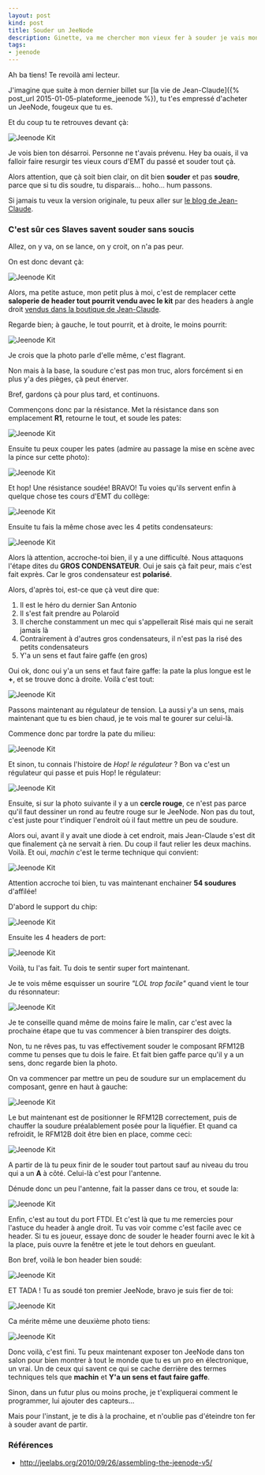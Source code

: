 ```yaml
---
layout: post
kind: post
title: Souder un JeeNode
description: Ginette, va me chercher mon vieux fer à souder je vais monter mon ginaude
tags:
- jeenode
---
```


Ah ba tiens! Te revoilà ami lecteur.

J'imagine que suite à mon dernier billet sur [la vie de Jean-Claude]({% post_url 2015-01-05-plateforme_jeenode %}), tu t'es empressé d'acheter un JeeNode, fougeux que tu es.

Et du coup tu te retrouves devant çà:

![Jeenode Kit][1]

Je vois bien ton désarroi. Personne ne t'avais prévenu. Hey ba ouais, il va falloir faire resurgir tes vieux cours d'EMT du passé et souder tout çà.

Alors attention, que çà soit bien clair, on dit bien **souder** et pas **soudre**, parce que si tu dis soudre, tu disparais... hoho... hum passons.

Si jamais tu veux la version originale, tu peux aller sur [le blog de Jean-Claude](http://jeelabs.org/2010/09/26/assembling-the-jeenode-v5/).


### C'est sûr ces Slaves savent souder sans soucis

Allez, on y va, on se lance, on y croit, on n'a pas peur.

On est donc devant çà:

![Jeenode Kit][2]

Alors, ma petite astuce, mon petit plus à moi, c'est de remplacer cette **saloperie de header tout pourrit vendu avec le kit** par des headers à angle droit [vendus dans la boutique de Jean-Claude](http://www.digitalsmarties.net/products/right-angle-plug-headers).

Regarde bien; à gauche, le tout pourrit, et à droite, le moins pourrit:

![Jeenode Kit][3]

Je crois que la photo parle d'elle même, c'est flagrant.

Non mais à la base, la soudure c'est pas mon truc, alors forcément si en plus y'a des pièges, çà peut énerver.

Bref, gardons çà pour plus tard, et continuons.

Commençons donc par la résistance. Met la résistance dans son emplacement **R1**, retourne le tout, et soude les pates:

![Jeenode Kit][4]

Ensuite tu peux couper les pates (admire au passage la mise en scène avec la pince sur cette photo):

![Jeenode Kit][5]

Et hop! Une résistance soudée! BRAVO! Tu voies qu'ils servent enfin à quelque chose tes cours d'EMT du collège:

![Jeenode Kit][6]

Ensuite tu fais la même chose avec les 4 petits condensateurs:

![Jeenode Kit][7]

Alors là attention, accroche-toi bien, il y a une difficulté. Nous attaquons l'étape dites du **GROS CONDENSATEUR**. Oui je sais çà fait peur, mais c'est fait exprès. Car le gros condensateur est **polarisé**.

Alors, d'après toi, est-ce que çà veut dire que:

  1. Il est le héro du dernier San Antonio
  2. Il s'est fait prendre au Polaroïd
  3. Il cherche constamment un mec qui s'appellerait Risé mais qui ne serait jamais là
  4. Contrairement à d'autres gros condensateurs, il n'est pas la risé des petits condensateurs
  5. Y'a un sens et faut faire gaffe (en gros)

Oui ok, donc oui y'a un sens et faut faire gaffe: la pate la plus longue est le **+**, et se trouve donc à droite. Voilà c'est tout:

![Jeenode Kit][8]

Passons maintenant au régulateur de tension. La aussi y'a un sens, mais maintenant que tu es bien chaud, je te vois mal te gourer sur celui-là.

Commence donc par tordre la pate du milieu:

![Jeenode Kit][9]

Et sinon, tu connais l'histoire de *Hop! le régulateur* ? Bon va c'est un régulateur qui passe et puis Hop! le régulateur:

![Jeenode Kit][10]

Ensuite, si sur la photo suivante il y a un **cercle rouge**, ce n'est pas parce qu'il faut dessiner un rond au feutre rouge sur le JeeNode. Non pas du tout, c'est juste pour t'indiquer l'endroit où il faut mettre un peu de soudure.

Alors oui, avant il y avait une diode à cet endroit, mais Jean-Claude s'est dit que finalement çà ne servait à rien. Du coup il faut relier les deux machins. Voilà. Et oui, *machin* c'est le terme technique qui convient:

![Jeenode Kit][11]

Attention accroche toi bien, tu vas maintenant enchainer **54 soudures** d'affilée!

D'abord le support du chip:

![Jeenode Kit][12]

Ensuite les 4 headers de port:

![Jeenode Kit][13]

Voilà, tu l'as fait. Tu dois te sentir super fort maintenant.

Je te vois même esquisser un sourire *"LOL trop facile"* quand vient le tour du résonnateur:

![Jeenode Kit][14]

Je te conseille quand même de moins faire le malin, car c'est avec la prochaine étape que tu vas commencer à bien transpirer des doigts.

Non, tu ne rêves pas, tu vas effectivement souder le composant RFM12B comme tu penses que tu dois le faire. Et fait bien gaffe parce qu'il y a un sens, donc regarde bien la photo.

On va commencer par mettre un peu de soudure sur un emplacement du composant, genre en haut à gauche:

![Jeenode Kit][15]

Le but maintenant est de positionner le RFM12B correctement, puis de chauffer la soudure préalablement posée pour la liquéfier. Et quand ca refroidit, le RFM12B doit être bien en place, comme ceci:

![Jeenode Kit][16]

A partir de là tu peux finir de le souder tout partout sauf au niveau du trou qui a un **A** à côté. Celui-là c'est pour l'antenne.

Dénude donc un peu l'antenne, fait la passer dans ce trou, et soude la:

![Jeenode Kit][18]

Enfin, c'est au tout du port FTDI. Et c'est là que tu me remercies pour l'astuce du header à angle droit. Tu vas voir comme c'est facile avec ce header. Si tu es joueur, essaye donc de souder le header fourni avec le kit à la place, puis ouvre la fenêtre et jete le tout dehors en gueulant.

Bon bref, voilà le bon header bien soudé:

![Jeenode Kit][19]

ET TADA ! Tu as soudé ton premier JeeNode, bravo je suis fier de toi:

![Jeenode Kit][20]

Ca mérite même une deuxième photo tiens:

![Jeenode Kit][21]

Donc voilà, c'est fini. Tu peux maintenant exposer ton JeeNode dans ton salon pour bien montrer à tout le monde que tu es un pro en électronique, un vrai. Un de ceux qui savent ce qui se cache derrière des termes techniques tels que **machin** et **Y'a un sens et faut faire gaffe**.

Sinon, dans un futur plus ou moins proche, je t'expliquerai comment le programmer, lui ajouter des capteurs...

Mais pour l'instant, je te dis à la prochaine, et n'oublie pas d'éteindre ton fer à souder avant de partir.


### Références

- <http://jeelabs.org/2010/09/26/assembling-the-jeenode-v5/>


[1]: /img/jeenode_solder/jeenode_01.jpg
[2]: /img/jeenode_solder/jeenode_02.jpg
[3]: /img/jeenode_solder/jeenode_03.jpg
[4]: /img/jeenode_solder/jeenode_04.jpg
[5]: /img/jeenode_solder/jeenode_05.jpg
[6]: /img/jeenode_solder/jeenode_06.jpg
[7]: /img/jeenode_solder/jeenode_07.jpg
[8]: /img/jeenode_solder/jeenode_08.jpg
[9]: /img/jeenode_solder/jeenode_09.jpg
[10]: /img/jeenode_solder/jeenode_10.jpg
[11]: /img/jeenode_solder/jeenode_11.jpg
[12]: /img/jeenode_solder/jeenode_12.jpg
[13]: /img/jeenode_solder/jeenode_13.jpg
[14]: /img/jeenode_solder/jeenode_14.jpg
[15]: /img/jeenode_solder/jeenode_15.jpg
[16]: /img/jeenode_solder/jeenode_16.jpg
[18]: /img/jeenode_solder/jeenode_18.jpg
[19]: /img/jeenode_solder/jeenode_19.jpg
[20]: /img/jeenode_solder/jeenode_20.jpg
[21]: /img/jeenode_solder/jeenode_21.jpg

